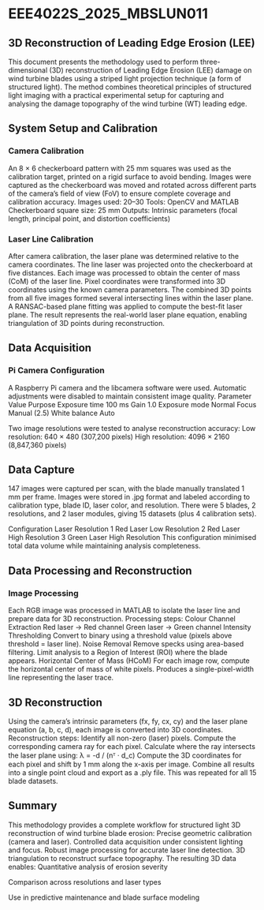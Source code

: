 # EEE4022S_2025_MBSLUN011
## 3D Reconstruction of Leading Edge Erosion (LEE)

This document presents the methodology used to perform three-dimensional (3D) reconstruction of Leading Edge Erosion (LEE) damage on wind turbine blades using a striped light projection technique (a form of structured light). The method combines theoretical principles of structured light imaging with a practical experimental setup for capturing and analysing the damage topography of the wind turbine (WT) leading edge.

## System Setup and Calibration
### Camera Calibration

An 8 × 6 checkerboard pattern with 25 mm squares was used as the calibration target, printed on a rigid surface to avoid bending.
Images were captured as the checkerboard was moved and rotated across different parts of the camera’s field of view (FoV) to ensure complete coverage and calibration accuracy.
Images used: 20–30
Tools: OpenCV and MATLAB
Checkerboard square size: 25 mm
Outputs: Intrinsic parameters (focal length, principal point, and distortion coefficients)

### Laser Line Calibration
After camera calibration, the laser plane was determined relative to the camera coordinates.
The line laser was projected onto the checkerboard at five distances.
Each image was processed to obtain the center of mass (CoM) of the laser line.
Pixel coordinates were transformed into 3D coordinates using the known camera parameters.
The combined 3D points from all five images formed several intersecting lines within the laser plane.
A RANSAC-based plane fitting was applied to compute the best-fit laser plane.
The result represents the real-world laser plane equation, enabling triangulation of 3D points during reconstruction.

## Data Acquisition
### Pi Camera Configuration

A Raspberry Pi camera and the libcamera software were used. Automatic adjustments were disabled to maintain consistent image quality.
Parameter	Value	Purpose
Exposure time	100 ms
Gain	1.0
Exposure mode	Normal
Focus	Manual (2.5)
White balance	Auto

Two image resolutions were tested to analyse reconstruction accuracy:
Low resolution: 640 × 480 (307,200 pixels)
High resolution: 4096 × 2160 (8,847,360 pixels)

## Data Capture
147 images were captured per scan, with the blade manually translated 1 mm per frame.
Images were stored in .jpg format and labeled according to calibration type, blade ID, laser color, and resolution.
There were 5 blades, 2 resolutions, and 2 laser modules, giving 15 datasets (plus 4 calibration sets).

Configuration	Laser	Resolution
1	Red Laser	Low Resolution
2	Red Laser	High Resolution
3	Green Laser	High Resolution
This configuration minimised total data volume while maintaining analysis completeness.

## Data Processing and Reconstruction
### Image Processing
Each RGB image was processed in MATLAB to isolate the laser line and prepare data for 3D reconstruction.
Processing steps:
Colour Channel Extraction
Red laser → Red channel
Green laser → Green channel
Intensity Thresholding
Convert to binary using a threshold value (pixels above threshold = laser line).
Noise Removal
Remove specks using area-based filtering.
Limit analysis to a Region of Interest (ROI) where the blade appears.
Horizontal Center of Mass (HCoM)
For each image row, compute the horizontal center of mass of white pixels.
Produces a single-pixel-width line representing the laser trace.

## 3D Reconstruction
Using the camera’s intrinsic parameters (fx, fy, cx, cy) and the laser plane equation (a, b, c, d), each image is converted into 3D coordinates.
Reconstruction steps:
Identify all non-zero (laser) pixels.
Compute the corresponding camera ray for each pixel.
Calculate where the ray intersects the laser plane using:
λ = -d / (nᵀ · d_c)
Compute the 3D coordinates for each pixel and shift by 1 mm along the x-axis per image.
Combine all results into a single point cloud and export as a .ply file.
This was repeated for all 15 blade datasets.

## Summary

This methodology provides a complete workflow for structured light 3D reconstruction of wind turbine blade erosion:
Precise geometric calibration (camera and laser).
Controlled data acquisition under consistent lighting and focus.
Robust image processing for accurate laser line detection.
3D triangulation to reconstruct surface topography.
The resulting 3D data enables:
Quantitative analysis of erosion severity

Comparison across resolutions and laser types

Use in predictive maintenance and blade surface modeling
